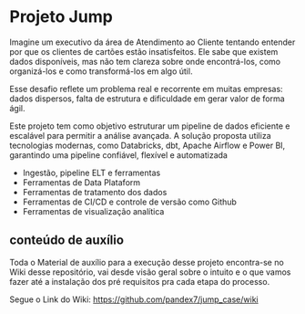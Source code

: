 # Projeto Jump 

Imagine um executivo da área de Atendimento ao Cliente tentando entender por que os clientes de cartões estão insatisfeitos. Ele sabe que existem dados disponíveis, mas não tem clareza sobre onde encontrá-los, como organizá-los e como transformá-los em algo útil.

Esse desafio reflete um problema real e recorrente em muitas empresas: dados dispersos, falta de estrutura e dificuldade em gerar valor de forma ágil.

Este projeto tem como objetivo estruturar um pipeline de dados eficiente e escalável para permitir a análise avançada. A solução proposta utiliza tecnologias modernas, como Databricks, dbt, Apache Airflow e Power BI, garantindo uma pipeline confiável, flexível e automatizada

- Ingestão, pipeline ELT e ferramentas
- Ferramentas de Data Plataform
- Ferramentas de tratamento dos dados
- Ferramentas de CI/CD e controle de versão como Github
- Ferramentas de visualização analítica

## conteúdo de auxílio

Toda o Material de auxílio para a execução desse projeto encontra-se no Wiki desse repositório, vai desde visão geral sobre o intuito e o que vamos fazer até a instalação dos pré requisitos pra cada etapa do processo.

Segue o Link do Wiki: https://github.com/pandex7/jump_case/wiki
